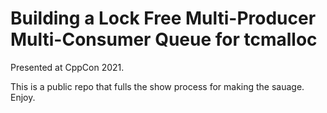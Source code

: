 # Building a Lock Free Multi-Producer Multi-Consumer Queue for tcmalloc

Presented at CppCon 2021.

This is a public repo that fulls the show process for making the sauage.  Enjoy.

